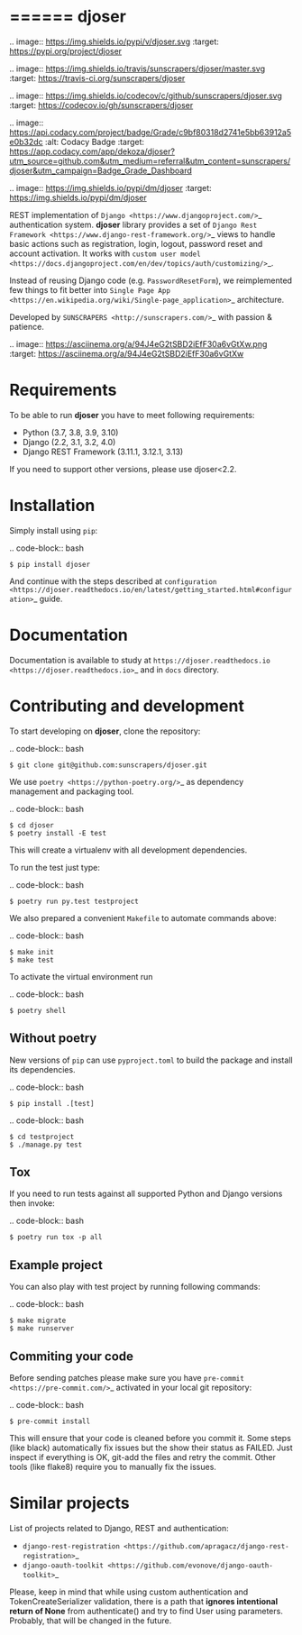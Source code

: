 ======
djoser
======

.. image:: https://img.shields.io/pypi/v/djoser.svg
   :target: https://pypi.org/project/djoser

.. image:: https://img.shields.io/travis/sunscrapers/djoser/master.svg
   :target: https://travis-ci.org/sunscrapers/djoser

.. image:: https://img.shields.io/codecov/c/github/sunscrapers/djoser.svg
   :target: https://codecov.io/gh/sunscrapers/djoser

.. image:: https://api.codacy.com/project/badge/Grade/c9bf80318d2741e5bb63912a5e0b32dc
   :alt: Codacy Badge
   :target: https://app.codacy.com/app/dekoza/djoser?utm_source=github.com&utm_medium=referral&utm_content=sunscrapers/djoser&utm_campaign=Badge_Grade_Dashboard

.. image:: https://img.shields.io/pypi/dm/djoser
   :target: https://img.shields.io/pypi/dm/djoser


REST implementation of `Django <https://www.djangoproject.com/>`_ authentication
system. **djoser** library provides a set of `Django Rest Framework <https://www.django-rest-framework.org/>`_
views to handle basic actions such as registration, login, logout, password
reset and account activation. It works with
`custom user model <https://docs.djangoproject.com/en/dev/topics/auth/customizing/>`_.

Instead of reusing Django code (e.g. ``PasswordResetForm``), we reimplemented
few things to fit better into `Single Page App <https://en.wikipedia.org/wiki/Single-page_application>`_
architecture.

Developed by `SUNSCRAPERS <http://sunscrapers.com/>`_ with passion & patience.

.. image:: https://asciinema.org/a/94J4eG2tSBD2iEfF30a6vGtXw.png
  :target: https://asciinema.org/a/94J4eG2tSBD2iEfF30a6vGtXw

Requirements
============

To be able to run **djoser** you have to meet following requirements:

- Python (3.7, 3.8, 3.9, 3.10)
- Django (2.2, 3.1, 3.2, 4.0)
- Django REST Framework (3.11.1, 3.12.1, 3.13)

If you need to support other versions, please use djoser<2.2.

Installation
============

Simply install using ``pip``:

.. code-block:: bash

    $ pip install djoser

And continue with the steps described at
`configuration <https://djoser.readthedocs.io/en/latest/getting_started.html#configuration>`_
guide.

Documentation
=============

Documentation is available to study at
`https://djoser.readthedocs.io <https://djoser.readthedocs.io>`_
and in ``docs`` directory.

Contributing and development
============================

To start developing on **djoser**, clone the repository:

.. code-block:: bash

    $ git clone git@github.com:sunscrapers/djoser.git

We use `poetry <https://python-poetry.org/>`_ as dependency management and packaging tool.

.. code-block:: bash

    $ cd djoser
    $ poetry install -E test

This will create a virtualenv with all development dependencies.

To run the test just type:

.. code-block:: bash

    $ poetry run py.test testproject

We also prepared a convenient ``Makefile`` to automate commands above:

.. code-block:: bash

    $ make init
    $ make test

To activate the virtual environment run

.. code-block:: bash

    $ poetry shell

Without poetry
--------------

New versions of ``pip`` can use ``pyproject.toml`` to build the package and install its dependencies.

.. code-block:: bash

    $ pip install .[test]

.. code-block:: bash

    $ cd testproject
    $ ./manage.py test

Tox
---

If you need to run tests against all supported Python and Django versions then invoke:

.. code-block:: bash

    $ poetry run tox -p all

Example project
---------------

You can also play with test project by running following commands:

.. code-block:: bash

    $ make migrate
    $ make runserver

Commiting your code
-------------------

Before sending patches please make sure you have `pre-commit <https://pre-commit.com/>`_ activated in your local git repository:

.. code-block:: bash

    $ pre-commit install

This will ensure that your code is cleaned before you commit it.
Some steps (like black) automatically fix issues but the show their status as FAILED.
Just inspect if everything is OK, git-add the files and retry the commit.
Other tools (like flake8) require you to manually fix the issues.


Similar projects
================

List of projects related to Django, REST and authentication:

- `django-rest-registration <https://github.com/apragacz/django-rest-registration>`_
- `django-oauth-toolkit <https://github.com/evonove/django-oauth-toolkit>`_

Please, keep in mind that while using custom authentication and TokenCreateSerializer
validation, there is a path that **ignores intentional return of None** from authenticate()
and try to find User using parameters. Probably, that will be changed in the future.
